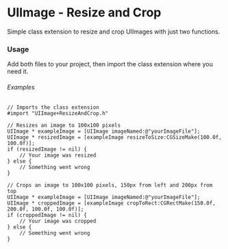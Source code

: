 # UIImage - Resize and Crop
Simple class extension to resize and crop UIImages with just two functions.

### Usage
Add both files to your project, then import the class extension where you need it.

###### Examples

```
// Imports the class extension
#import "UIImage+ResizeAndCrop.h"

// Resizes an image to 100x100 pixels
UIImage * exampleImage = [UIImage imageNamed:@"yourImageFile"];
UIImage * resizedImage = [exampleImage resizeToSize:CGSizeMake(100.0f, 100.0f)];
if (resizedImage != nil) {
	// Your image was resized
} else {
	// Something went wrong
}

// Crops an image to 100x100 pixels, 150px from left and 200px from top
UIImage * exampleImage = [UIImage imageNamed:@"yourImageFile"];
UIImage * croppedImage = [exampleImage cropToRect:CGRectMake(150.0f, 200.0f, 100.0f, 100.0f)];
if (croppedImage != nil) {
	// Your image was cropped
} else {
	// Something went wrong
}
```